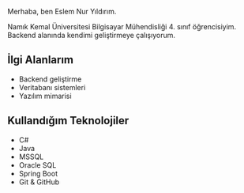 Merhaba, ben Eslem Nur Yıldırım.

Namık Kemal Üniversitesi Bilgisayar Mühendisliği 4. sınıf öğrencisiyim.  
Backend alanında kendimi geliştirmeye çalışıyorum.

## İlgi Alanlarım

- Backend geliştirme
- Veritabanı sistemleri
- Yazılım mimarisi

## Kullandığım Teknolojiler

- C#
- Java
- MSSQL
- Oracle SQL
- Spring Boot
- Git & GitHub
